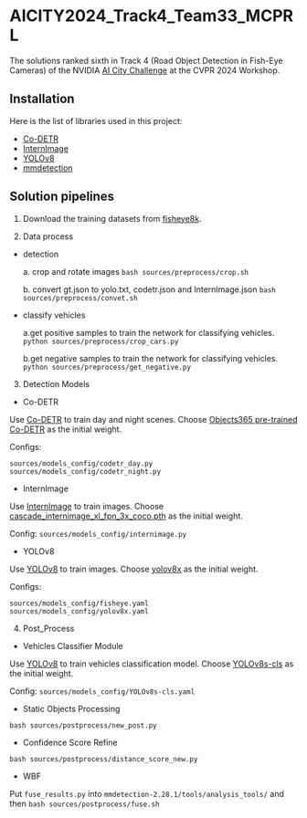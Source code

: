 # AICITY2024_Track4_Team33_MCPRL
The solutions ranked sixth in Track 4 (Road Object Detection in Fish-Eye Cameras) of the NVIDIA [AI City Challenge](https://www.aicitychallenge.org/) at the CVPR 2024 Workshop.

## Installation
Here is the list of libraries used in this project:

- [Co-DETR](https://github.com/Sense-X/Co-DETR) 
- [InternImage](https://github.com/OpenGVLab/InternImage?tab=readme-ov-file)
- [YOLOv8](https://github.com/ultralytics/ultralytics)
- [mmdetection](https://github.com/open-mmlab/mmdetection)

## Solution pipelines
1. Download the training datasets from [fisheye8k](https://scidm.nchc.org.tw/en/dataset/fisheye8k). 

2. Data process
- detection

  a. crop and rotate images 
  `bash sources/preprocess/crop.sh`
 
  b. convert gt.json to yolo.txt, codetr.json and InternImage.json
  `bash sources/preprocess/convet.sh`
- classify vehicles

  a.get positive samples to train the network for classifying vehicles. 
 `python sources/preprocess/crop_cars.py`
 
  b.get negative samples to train the network for classifying vehicles. 
 `python sources/preprocess/get_negative.py`

3. Detection Models
- Co-DETR

Use [Co-DETR](https://github.com/Sense-X/Co-DETR) to train day and night scenes. Choose [Objects365 pre-trained Co-DETR](https://drive.google.com/drive/folders/1nAXOkzqrEgz-YnXxIEs4d5j9li_kmrnv) as the initial weight.

Configs: 
```
sources/models_config/codetr_day.py
sources/models_config/codetr_night.py
```
- InternImage

Use [InternImage](https://github.com/OpenGVLab/InternImage?tab=readme-ov-file)  to train images. Choose [cascade_internimage_xl_fpn_3x_coco.pth](https://cdn-lfs.huggingface.co/repos/29/b8/29b884d43d991fb1da1715a1ff9ec2e0f0c0bee808c6c6988adcf442954ffdf5/9214c6c9af906d1fc5c8f33f48911be204aa231039191eb89a7bf0579ce57003?response-content-disposition=attachment%3B+filename*%3DUTF-8%27%27cascade_internimage_xl_fpn_3x_coco.pth%3B+filename%3D%22cascade_internimage_xl_fpn_3x_coco.pth%22%3B&Expires=1713939383&Policy=eyJTdGF0ZW1lbnQiOlt7IkNvbmRpdGlvbiI6eyJEYXRlTGVzc1RoYW4iOnsiQVdTOkVwb2NoVGltZSI6MTcxMzkzOTM4M319LCJSZXNvdXJjZSI6Imh0dHBzOi8vY2RuLWxmcy5odWdnaW5nZmFjZS5jby9yZXBvcy8yOS9iOC8yOWI4ODRkNDNkOTkxZmIxZGExNzE1YTFmZjllYzJlMGYwYzBiZWU4MDhjNmM2OTg4YWRjZjQ0Mjk1NGZmZGY1LzkyMTRjNmM5YWY5MDZkMWZjNWM4ZjMzZjQ4OTExYmUyMDRhYTIzMTAzOTE5MWViODlhN2JmMDU3OWNlNTcwMDM%7EcmVzcG9uc2UtY29udGVudC1kaXNwb3NpdGlvbj0qIn1dfQ__&Signature=x8XWDQ2h6Vf5nE0OAA3Gd1xXZ0UpoCIK0s6tY7DjSnpsjFYTf-MkWTYkzECNCjxkQZWfdLOS1hj6%7E-PXNe9xgm3DgxBlQ3hvFmSgSOEmzDhCvR-mgJU3pZDs2RqWg1cYgqSJkKeNUeY0%7EZL9o3WDfpsj5s%7EoKPyq%7E8Qht90rpAi0nY3HVznizR5DCUs%7EHvK3-XzYa9NyNtI-bJrmCizi3Sf12ikDXm1lp73irPm4h3aN5ZK2HjtbR0SZLT9pnGmFx-f1uPyGFQT-WuKCnz6I%7E%7E0gA7PP%7EVZnJA7h9M8H3WSOCjM6EEwBlc%7E-s2nLAr1BZumuOZcwQDGjQcay9nmiow__&Key-Pair-Id=KVTP0A1DKRTAX) as the initial weight. 

Config:
`sources/models_config/internimage.py`

- YOLOv8



Use [YOLOv8](https://github.com/ultralytics/ultralytics) to train images. Choose [yolov8x](https://objects.githubusercontent.com/github-production-release-asset-2e65be/521807533/03d042aa-d6cf-4ac8-a3ac-778b55d9ee73?X-Amz-Algorithm=AWS4-HMAC-SHA256&X-Amz-Credential=AKIAVCODYLSA53PQK4ZA%2F20240421%2Fus-east-1%2Fs3%2Faws4_request&X-Amz-Date=20240421T062828Z&X-Amz-Expires=300&X-Amz-Signature=57ff0fd61dac3466004dd618e3dc80191feab8254901c9cc51bba7e642a775a6&X-Amz-SignedHeaders=host&actor_id=59115350&key_id=0&repo_id=521807533&response-content-disposition=attachment%3B%20filename%3Dyolov8x.pt&response-content-type=application%2Foctet-stream) as the initial weight.

Configs: 
```
sources/models_config/fisheye.yaml
sources/models_config/yolov8x.yaml
```
4. Post_Process

- Vehicles Classifier Module

Use [YOLOv8](https://github.com/ultralytics/ultralytics) to train vehicles classification model. Choose [YOLOv8s-cls](https://objects.githubusercontent.com/github-production-release-asset-2e65be/521807533/5e2908c1-83a7-498e-9b97-13e03b151148?X-Amz-Algorithm=AWS4-HMAC-SHA256&X-Amz-Credential=AKIAVCODYLSA53PQK4ZA%2F20240421%2Fus-east-1%2Fs3%2Faws4_request&X-Amz-Date=20240421T085016Z&X-Amz-Expires=300&X-Amz-Signature=1218a6b9664f1ac2928c3b50023080e88cca7e226dc7992f9af18e75fd556aa2&X-Amz-SignedHeaders=host&actor_id=59115350&key_id=0&repo_id=521807533&response-content-disposition=attachment%3B%20filename%3Dyolov8s-cls.pt&response-content-type=application%2Foctet-stream) as the initial weight.

Config: `sources/models_config/YOLOv8s-cls.yaml`

- Static Objects Processing

`bash sources/postprocess/new_post.py`

- Confidence Score Refine

`bash sources/postprocess/distance_score_new.py`

- WBF

Put `fuse_results.py` into `mmdetection-2.28.1/tools/analysis_tools/`  and then
`bash sources/postprocess/fuse.sh`
